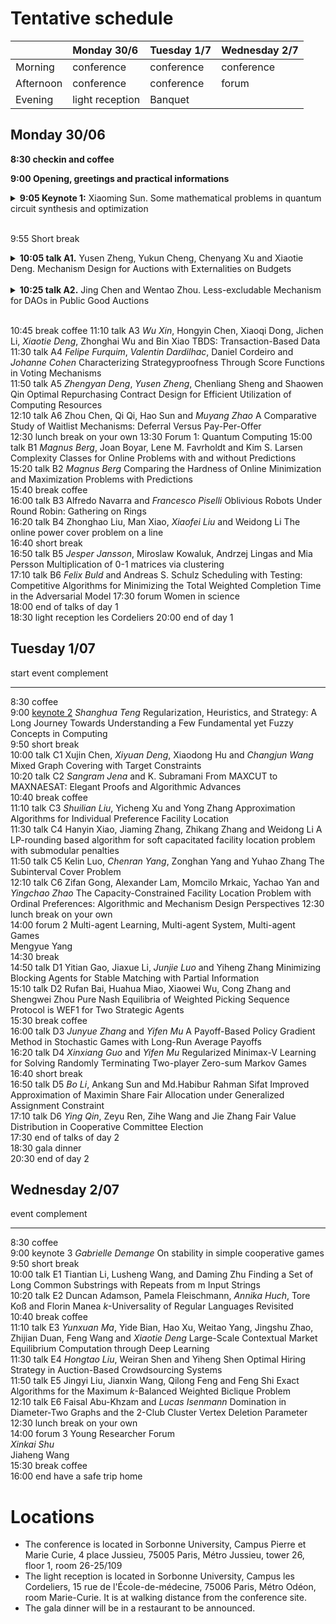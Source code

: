 # Tentative schedule  

|           | Monday 30/6       | Tuesday 1/7 | Wednesday 2/7| 
| --------- |:----------------- | ----------- | ------------ | 
| Morning   | conference        | conference  | conference   | 
| Afternoon | conference        | conference  | forum        | 
| Evening   | light reception   | Banquet     |              | 

## Monday 30/06

__8:30 checkin and coffee__

__9:00 Opening, greetings and practical informations__

<details>
<summary><b>9:05 Keynote 1:</b> Xiaoming Sun. Some mathematical problems in quantum circuit synthesis and optimization</summary>
Abstract TBA
</details><br> 

9:55 Short break

<details>
<summary><b>10:05 talk A1.</b> Yusen Zheng, Yukun Cheng, Chenyang Xu and Xiaotie Deng. Mechanism Design for Auctions with Externalities on Budgets</summary>
Abstract TBA
</details><br> 

<details>
<summary><b>10:25 talk A2.</b> Jing Chen and Wentao Zhou. Less-excludable Mechanism for DAOs in Public Good Auctions</summary>
Abstract TBA
</details> <br> 

10:45  break            coffee
11:10  talk A3          _Wu Xin_, Hongyin Chen, Xiaoqi Dong, Jichen Li, _Xiaotie Deng_, Zhonghai Wu and Bin Xiao  TBDS: Transaction-Based Data
11:30  talk A4          _Felipe Furquim_, _Valentin Dardilhac_, Daniel Cordeiro and _Johanne Cohen_               Characterizing Strategyproofness Through Score Functions in Voting Mechanisms                                              
11:50  talk A5          _Zhengyan Deng_, _Yusen Zheng_, Chenliang Sheng and Shaowen Qin                           Optimal Repurchasing  Contract Design for Efficient Utilization of Computing Resources                                     
12:10  talk A6          Zhou Chen, Qi Qi, Hao Sun and _Muyang Zhao_                                             A Comparative Study of Waitlist Mechanisms: Deferral Versus Pay-Per-Offer     
12:30  lunch break      on your own
13:30 Forum 1: Quantum Computing
15:00  talk B1          _Magnus Berg_, Joan Boyar, Lene M. Favrholdt and Kim S. Larsen                        Complexity Classes for Online Problems with and without Predictions  
15:20  talk B2          _Magnus Berg_                                                                         Comparing the Hardness of Online Minimization and Maximization Problems with Predictions  
15:40  break            coffee                                                                                 
16:00  talk B3          Alfredo Navarra and _Francesco Piselli_                                                 Oblivious Robots Under Round Robin: Gathering on Rings                                                                     
16:20  talk B4          Zhonghao Liu, Man Xiao, _Xiaofei Liu_ and Weidong Li                                    The online power cover problem on a line           
16:40  short break                                                                                                    
16:50  talk B5          _Jesper Jansson_, Miroslaw Kowaluk, Andrzej Lingas and Mia Persson                      Multiplication of 0-1 matrices via clustering   
17:10  talk B6          _Felix Buld_ and Andreas S. Schulz                                                      Scheduling with Testing: Competitive Algorithms for Minimizing the Total Weighted Completion Time in the Adversarial Model 
17:30  forum            Women in science                                                                                                                
18:00  end              of talks of day 1                                                                                                                              
18:30  light reception  les Cordeliers 
20:00  end              of day 1   



## Tuesday 1/07

 start   event        complement                                                                                                                                                                                          
 ------  -----------  -----------------------------------------------------------------------  -------------------------------------------------------------------------------------------------------------------------- 
 8:30    coffee                                                                                                                                                                                                           
 9:00    [keynote 2](talks/keynote2)    _Shanghua Teng_                                                            Regularization, Heuristics, and Strategy: A Long Journey Towards Understanding a Few Fundamental yet Fuzzy Concepts in Computing    
 9:50    short break                                                                                                                                                                                                      
 10:00   talk C1      Xujin Chen, _Xiyuan Deng_, Xiaodong Hu and _Changjun Wang_                   Mixed Graph Covering with Target Constraints                                                                               
 10:20   talk C2      *Sangram Jena* and K. Subramani                                          From MAXCUT to MAXNAESAT: Elegant Proofs and Algorithmic Advances                                                          
 10:40   break        coffee                                                                                                                                                                                              
 11:10   talk C3      _Shuilian Liu_, Yicheng Xu and Yong Zhang                                  Approximation Algorithms for Individual Preference Facility Location                                                       
 11:30   talk C4      Hanyin Xiao, Jiaming Zhang, Zhikang Zhang and Weidong Li                 A LP-rounding based algorithm for soft capacitated facility location problem with submodular penalties                     
 11:50   talk C5      Kelin Luo, _Chenran Yang_, Zonghan Yang and Yuhao Zhang                    The Subinterval Cover Problem                                                                                              
 12:10   talk C6      Zifan Gong, Alexander Lam, Momcilo Mrkaic, Yachao Yan and _Yingchao Zhao_  The Capacity-Constrained Facility Location Problem with Ordinal Preferences: Algorithmic and Mechanism Design Perspectives 
 12:30   lunch break  on your own                                                                                                                                                                                         
 14:00   forum 2      Multi-agent Learning, Multi-agent System, Multi-agent Games                                                                                                                                                                    
                      Mengyue Yang         
 14:30          break                                                                                                                                                                                                         
 14:50   talk D1      Yitian Gao, Jiaxue Li, _Junjie Luo_ and Yiheng Zhang                       Minimizing Blocking Agents for Stable Matching with Partial Information                                                    
 15:10   talk D2      Rufan Bai, Huahua Miao, Xiaowei Wu, Cong Zhang and Shengwei Zhou         Pure Nash Equilibria of Weighted Picking Sequence Protocol is WEF1 for Two Strategic Agents                                
 15:30   break        coffee                                                                                                                                                                                              
 16:00   talk D3      _Junyue Zhang_ and _Yifen Mu_                                                A Payoff-Based Policy Gradient Method in Stochastic Games with Long-Run Average Payoffs                                    
 16:20   talk D4      _Xinxiang Guo_ and _Yifen Mu_                                                Regularized Minimax-V Learning for Solving Randomly Terminating Two-player Zero-sum Markov Games                           
 16:40   short break                                                                                                                                                                                                      
 16:50   talk D5      _Bo Li_, Ankang Sun and Md.Habibur Rahman Sifat                            Improved Approximation of Maximin Share Fair Allocation under Generalized Assignment Constraint                            
 17:10   talk D6      _Ying Qin_, Zeyu Ren, Zihe Wang and Jie Zhang                              Fair Value Distribution in Cooperative Committee Election                                                                  
 17:30   end          of talks of day 2                                                                                                                                                                                   
 18:30   gala dinner                                                                                                                                                                                                      
 20:30   end          of day 2                                                                                                                                                                                            

## Wednesday 2/07

  event   complement                                                                                                                                                                                          
  ------  -----------  --------------------------------------------------------------------------------------------------  ---------------------------------------------------------------------------------- 
  8:30    coffee                                                                                                                                                                                              
  9:00    keynote 3    _Gabrielle Demange_                                                                                     On stability in simple cooperative games                                         
  9:50    short break                                                                                                                                                                                         
  10:00   talk E1      Tiantian Li, Lusheng Wang, and Daming Zhu                                                                                        Finding a Set of Long Common Substrings with Repeats from m Input Strings          
  10:20   talk E2      Duncan Adamson, Pamela Fleischmann, _Annika Huch_, Tore Koß and Florin Manea                          $k$-Universality of Regular Languages Revisited                                  
  10:40   break        coffee                                                                                                                                                                                 
  11:10   talk E3      _Yunxuan Ma_, Yide Bian, Hao Xu, Weitao Yang, Jingshu Zhao, Zhijian Duan, Feng Wang and _Xiaotie Deng_  Large-Scale Contextual Market Equilibrium Computation through Deep Learning        
  11:30   talk E4      _Hongtao Liu_, Weiran Shen and Yiheng Shen                                                            Optimal Hiring Strategy in Auction-Based Crowdsourcing Systems                     
  11:50   talk E5      Jingyi Liu, Jianxin Wang, Qilong Feng and Feng Shi                                                  Exact Algorithms for the Maximum $k$-Balanced Weighted Biclique Problem            
  12:10   talk E6      Faisal Abu-Khzam and _Lucas Isenmann_                                                                 Domination in Diameter-Two Graphs and the 2-Club Cluster Vertex Deletion Parameter 
  12:30   lunch break  on your own                                                                                                                                                                            
  14:00   forum 3      Young Researcher Forum                                                                                                                                                                 
                        _Xinkai Shu_     
                        Jiaheng Wang     
  15:30   break        coffee                                                                                                                                        
  16:00   end          have a safe trip home                                                                                                                                                                  

# Locations

- The conference is located in Sorbonne University, Campus Pierre et Marie Curie, 4 place Jussieu, 75005 Paris, Métro Jussieu, tower 26, floor 1, room 26-25/109
- The light reception is located in Sorbonne University, Campus les Cordeliers, 15 rue de l'École-de-médecine, 75006 Paris, Métro Odéon, room Marie-Curie. It is at walking distance from the conference site.
- The gala dinner will be in a restaurant to be announced.
